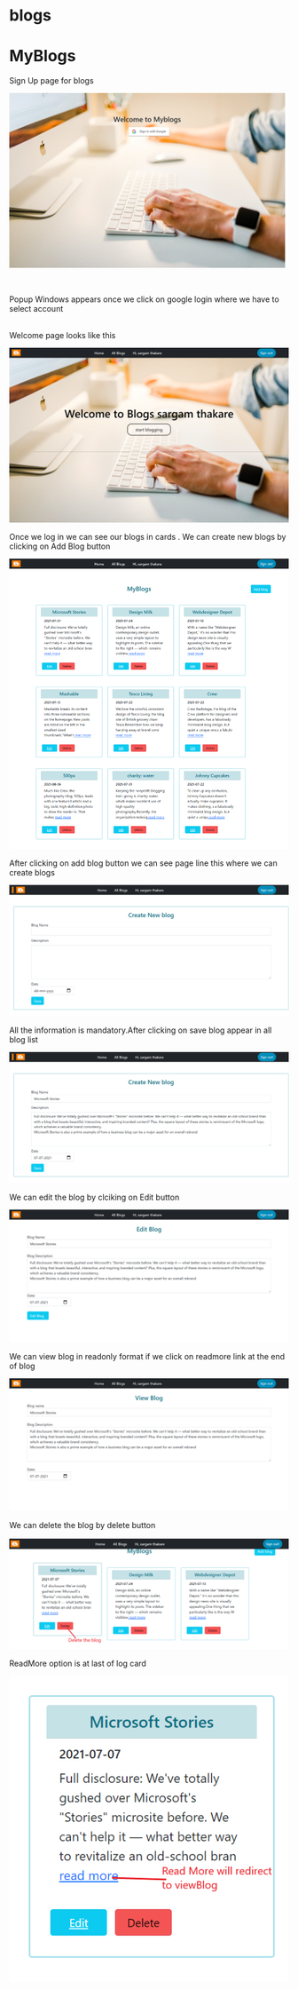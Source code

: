 # blogs

# MyBlogs
Sign Up page for blogs
<p><img src="https://github.com/sargam-thakare/blogs/blob/master/images/SignUp.png" alt="signup"></p>
<br/>

Popup Windows appears once we click on google login where we have to select account
<!--<p><img src="https://github.com/sargam-thakare/blogs/blob/master/images/GoogleAuth.PNG" alt="signup"></p>-->

<br/>
Welcome page looks like this 
<p><img src=https://github.com/sargam-thakare/blogs/blob/master/images/Welcome.png" alt="signup"></p>
<!--<p><img src="https://user-images.githubusercontent.com/76519988/125290126-9b1fe100-e33d-11eb-9917-a494b773c8a8.png" alt="signup"></p>-->


Once we log in we can see our blogs in cards .
We can create new blogs by clicking on Add Blog button

<p><img src="https://github.com/sargam-thakare/blogs/blob/master/images/blogslist.png" alt="signup"></p>

After clicking on add blog button we can see page line this where we can create blogs
<p><img src="https://github.com/sargam-thakare/blogs/blob/master/images/CreateBlog.png" alt="signup"></p>

All the information is mandatory.After clicking on save blog appear in all blog list
<p><img src="https://github.com/sargam-thakare/blogs/blob/master/images/CreateNewBlog_Data.png" alt="signup"></p>

We can edit the blog by clciking on Edit button 
<p><img src="https://github.com/sargam-thakare/blogs/blob/master/images/Edit_Blog.png" alt="signup"></p>

We can view blog in readonly format if we click on readmore link at the end of blog
<p><img src="https://github.com/sargam-thakare/blogs/blob/master/images/ViewOnlyBlog.png" alt="signup"></p>

We can delete the blog by delete button
<p><img src="https://github.com/sargam-thakare/blogs/blob/master/images/DeleteBlog.PNG" alt="signup"></p>

ReadMore option is at last of log card
<p><img src="https://github.com/sargam-thakare/blogs/blob/master/images/ReadMore.PNG" alt="signup"></p>



